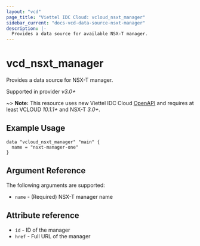 ```yaml
---
layout: "vcd"
page_title: "Viettel IDC Cloud: vcloud_nsxt_manager"
sidebar_current: "docs-vcd-data-source-nsxt-manager"
description: |-
  Provides a data source for available NSX-T manager.
---
```


# vcd\_nsxt\_manager

Provides a data source for NSX-T manager.

Supported in provider *v3.0+*

~> **Note:** This resource uses new Viettel IDC Cloud
[OpenAPI](https://code.vmware.com/docs/11982/getting-started-with-vmware-cloud-director-openapi) and
requires at least VCLOUD *10.1.1+* and NSX-T *3.0+*.

## Example Usage 

```hcl
data "vcloud_nsxt_manager" "main" {
  name = "nsxt-manager-one"
}
```


## Argument Reference

The following arguments are supported:

* `name` - (Required) NSX-T manager name

## Attribute reference

* `id` - ID of the manager
* `href` - Full URL of the manager
